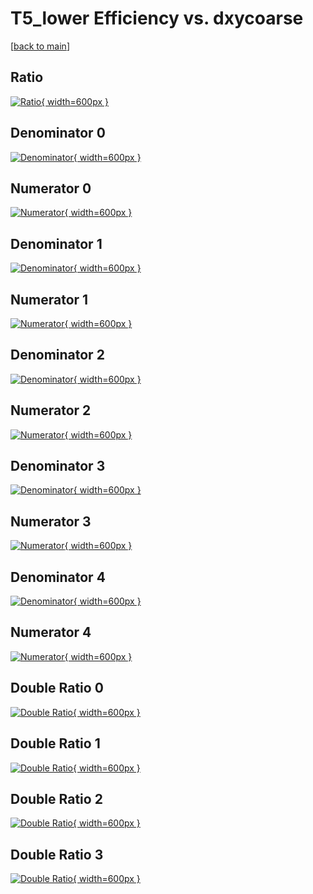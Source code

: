# T5_lower Efficiency vs. dxycoarse

[[back to main](./)]



## Ratio

[![Ratio](../mtv/var/T5_lower_xtr_321_-1_eff_dxycoarse.png){ width=600px }](../mtv/var/T5_lower_xtr_321_-1_eff_dxycoarse.pdf)

## Denominator 0

[![Denominator](../mtv/den/T5_lower_xtr_321_-1_eff_dxycoarse_den0.png){ width=600px }](../mtv/den/T5_lower_xtr_321_-1_eff_dxycoarse_den0.pdf)

## Numerator 0

[![Numerator](../mtv/num/T5_lower_xtr_321_-1_eff_dxycoarse_num0.png){ width=600px }](../mtv/num/T5_lower_xtr_321_-1_eff_dxycoarse_num0.pdf)

## Denominator 1

[![Denominator](../mtv/den/T5_lower_xtr_321_-1_eff_dxycoarse_den1.png){ width=600px }](../mtv/den/T5_lower_xtr_321_-1_eff_dxycoarse_den1.pdf)

## Numerator 1

[![Numerator](../mtv/num/T5_lower_xtr_321_-1_eff_dxycoarse_num1.png){ width=600px }](../mtv/num/T5_lower_xtr_321_-1_eff_dxycoarse_num1.pdf)

## Denominator 2

[![Denominator](../mtv/den/T5_lower_xtr_321_-1_eff_dxycoarse_den2.png){ width=600px }](../mtv/den/T5_lower_xtr_321_-1_eff_dxycoarse_den2.pdf)

## Numerator 2

[![Numerator](../mtv/num/T5_lower_xtr_321_-1_eff_dxycoarse_num2.png){ width=600px }](../mtv/num/T5_lower_xtr_321_-1_eff_dxycoarse_num2.pdf)

## Denominator 3

[![Denominator](../mtv/den/T5_lower_xtr_321_-1_eff_dxycoarse_den3.png){ width=600px }](../mtv/den/T5_lower_xtr_321_-1_eff_dxycoarse_den3.pdf)

## Numerator 3

[![Numerator](../mtv/num/T5_lower_xtr_321_-1_eff_dxycoarse_num3.png){ width=600px }](../mtv/num/T5_lower_xtr_321_-1_eff_dxycoarse_num3.pdf)

## Denominator 4

[![Denominator](../mtv/den/T5_lower_xtr_321_-1_eff_dxycoarse_den4.png){ width=600px }](../mtv/den/T5_lower_xtr_321_-1_eff_dxycoarse_den4.pdf)

## Numerator 4

[![Numerator](../mtv/num/T5_lower_xtr_321_-1_eff_dxycoarse_num4.png){ width=600px }](../mtv/num/T5_lower_xtr_321_-1_eff_dxycoarse_num4.pdf)

## Double Ratio 0

[![Double Ratio](../mtv/ratio/T5_lower_xtr_321_-1_eff_dxycoarse_ratio0.png){ width=600px }](../mtv/ratio/T5_lower_xtr_321_-1_eff_dxycoarse_ratio0.pdf)

## Double Ratio 1

[![Double Ratio](../mtv/ratio/T5_lower_xtr_321_-1_eff_dxycoarse_ratio1.png){ width=600px }](../mtv/ratio/T5_lower_xtr_321_-1_eff_dxycoarse_ratio1.pdf)

## Double Ratio 2

[![Double Ratio](../mtv/ratio/T5_lower_xtr_321_-1_eff_dxycoarse_ratio2.png){ width=600px }](../mtv/ratio/T5_lower_xtr_321_-1_eff_dxycoarse_ratio2.pdf)

## Double Ratio 3

[![Double Ratio](../mtv/ratio/T5_lower_xtr_321_-1_eff_dxycoarse_ratio3.png){ width=600px }](../mtv/ratio/T5_lower_xtr_321_-1_eff_dxycoarse_ratio3.pdf)


